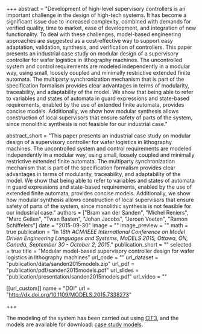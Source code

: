 +++
abstract = "Development of high-level supervisory controllers is an important challenge in the design of high-tech systems. It has become a significant issue due to increased complexity, combined with demands for verified quality, time to market, ease of development, and integration of new functionality. To deal with these challenges, model-based engineering approaches are suggested as a cost-effective way to support easy adaptation, validation, synthesis, and verification of controllers. This paper presents an industrial case study on modular design of a supervisory controller for wafer logistics in lithography machines. The uncontrolled system and control requirements are modeled independently in a modular way, using small, loosely coupled and minimally restrictive extended finite automata. The multiparty synchronization mechanism that is part of the specification formalism provides clear advantages in terms of modularity, traceability, and adaptability of the model. We show that being able to refer to variables and states of automata in guard expressions and state-based requirements, enabled by the use of extended finite automata, provides concise models. Additionally, we show how modular synthesis allows construction of local supervisors that ensure safety of parts of the system, since monolithic synthesis is not feasible for our industrial case." 

abstract_short = "This paper presents an industrial case study on modular design of a supervisory controller for wafer logistics in lithography machines. The uncontrolled system and control requirements are modeled independently in a modular way, using small, loosely coupled and minimally restrictive extended finite automata. The multiparty synchronization mechanism that is part of the specification formalism provides clear advantages in terms of modularity, traceability, and adaptability of the model. We show that being able to refer to variables and states of automata in guard expressions and state-based requirements, enabled by the use of extended finite automata, provides concise models. Additionally, we show how modular synthesis allows construction of local supervisors that ensure safety of parts of the system, since monolithic synthesis is not feasible for our industrial case."
authors = ["Bram van der Sanden", "Michel Reniers", "Marc Geilen", "Twan Basten", "Johan Jacobs", "Jeroen Voeten", "Ramon Schiffelers"]
date = "2015-09-30"
image = ""
image_preview = ""
math = true
publication = "In *18th ACM/IEEE International Conference on Model Driven Engineering Languages and Systems, MoDELS 2015, Ottawa, ON, Canada, September 30 - October 2, 2015*."
publication_short = ""
selected = true
title = "Modular model-based supervisory controller design for wafer logistics in lithography machines"
url_code = ""
url_dataset = "publication/data/sanden2015models.zip"
url_pdf = "publication/pdf/sanden2015models.pdf"
url_slides = "publication/presentation/sanden2015models.pdf"
url_video = ""

[[url_custom]]
name = "DOI"
url = "http://dx.doi.org/10.1109/MODELS.2015.7338273"

+++

The modeling of the system has been carried out using [CIF3](http://cif.se.wtb.tue.nl/), and the models are available for download: [case study models](publication/data/sanden2015models.zip).
